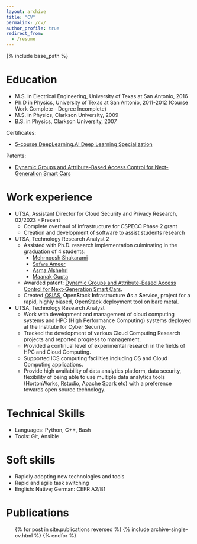 ```yaml
---
layout: archive
title: "CV"
permalink: /cv/
author_profile: true
redirect_from:
  - /resume
---
```


{% include base_path %}

Education
====== 
* M.S. in Electrical Engineering, University of Texas at San Antonio, 2016
* Ph.D in Physics, University of Texas at San Antonio, 2011-2012 (Course Work Complete - Degree Incomplete)
* M.S. in Physics, Clarkson University, 2009
* B.S. in Physics, Clarkson University, 2007

Certificates:
* [5-course DeepLearning.AI Deep Learning Specialization](https://www.credly.com/badges/fb04f51b-39d7-4db2-b05d-b688495b971c/public_url)

Patents:
* [Dynamic Groups and Attribute-Based Access Control for Next-Generation Smart Cars](https://uspto.report/patent/app/20200283002)

Work experience
======
* UTSA, Assistant Director for Cloud Security and Privacy Research, 02/2023 - Present
  * Complete overhaul of infrastructure for CSPECC Phase 2 grant
  * Creation and development of software to assist students research
* UTSA, Technology Research Analyst 2
  * Assisted with Ph.D. research implementation culminating in the graduation of 4 students:
    * [Mehrnoosh Shakarami](https://ics.utsa.edu/people/dissertations/2022-Mehrnoosh-Shakarami.pdf)
    * [Safwa Ameer](https://ics.utsa.edu/people/dissertations/2021_Ameer_Safwa_phd.pdf)
    * [Asma Alshehri](https://ics.utsa.edu/people/dissertations/2018-Asma-Alshehri.pdf)
    * [Maanak Gupta](https://ics.utsa.edu/people/dissertations/2018-Maanak-Gupta.pdf)
  * Awarded patent: [Dynamic Groups and Attribute-Based Access Control for Next-Generation Smart Cars](https://uspto.report/patent/app/20200283002).
  * Created [OSIAS](https://gitlab.com/utsa-ics/osias), **O**pen**S**tack **I**nfrastructure **A**s a **S**ervice, project for a rapid, highly biased, OpenStack deployment tool on bare metal.
* UTSA, Technology Research Analyst
  * Work with development and management of cloud computing systems and HPC (High Performance Computing) systems deployed at the Institute for Cyber Security.
  * Tracked the development of various Cloud Computing Research projects and reported progress to management.
  * Provided a continual level of experimental research in the fields of HPC and Cloud Computing.
  * Supported ICS computing facilities including OS and Cloud Computing applications.
  * Provide high availability of data analytics platform, data security, flexibility of being able to use multiple data analytics tools (HortonWorks, Rstudio, Apache Spark etc) with a preference towards open source technology.

  
Technical Skills
======
* Languages: Python, C++, Bash
* Tools: Git, Ansible

Soft skills
======
* Rapidly adopting new technologies and tools
* Rapid and agile task switching
* English: Native; German: CEFR A2/B1

Publications
======
  <ul>{% for post in site.publications reversed %}
    {% include archive-single-cv.html %}
  {% endfor %}</ul>
